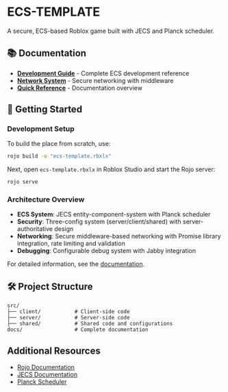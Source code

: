# ECS-TEMPLATE

A secure, ECS-based Roblox game built with JECS and Planck scheduler.

## 📚 Documentation

- **[Development Guide](./docs/GENERIC_INFO.md)** - Complete ECS development reference
- **[Network System](./docs/NETWORK_USAGE.md)** - Secure networking with middleware
- **[Quick Reference](./docs/README.md)** - Documentation overview

## 🚀 Getting Started

### Development Setup

To build the place from scratch, use:

```bash
rojo build -o "ecs-template.rbxlx"
```

Next, open `ecs-template.rbxlx` in Roblox Studio and start the Rojo server:

```bash
rojo serve
```

### Architecture Overview

- **ECS System**: JECS entity-component-system with Planck scheduler
- **Security**: Three-config system (server/client/shared) with server-authoritative design
- **Networking**: Secure middleware-based networking with Promise library integration, rate limiting and validation
- **Debugging**: Configurable debug system with Jabby integration

For detailed information, see the [documentation](./docs/).

## 🛠️ Project Structure

```
src/
├── client/           # Client-side code
├── server/           # Server-side code
├── shared/           # Shared code and configurations
docs/                 # Complete documentation
```

## Additional Resources

- [Rojo Documentation](https://rojo.space/docs)
- [JECS Documentation](https://github.com/Ukendio/jecs)
- [Planck Scheduler](https://github.com/YetAnotherClown/planck)
